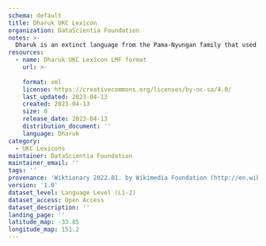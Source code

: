 ```yaml
---
schema: default
title: Dharuk UKC Lexicon
organization: DataScientia Foundation
notes: >-
  Dharuk is an extinct language from the Pama-Nyungan family that used to be spoken in Australia. The UKC Lexicon of Dharuk is represented as a lexico-semantic network. It consists of words, word senses, synsets, as well as sense-level and synset-level relationships
resources:
  - name: Dharuk UKC Lexicon LMF format
    url: >-
      
    format: xml
    license: https://creativecommons.org/licenses/by-nc-sa/4.0/
    last_updated: 2023-04-13
    created: 2023-04-13
    size: 0
    release_date: 2023-04-13
    distribution_document: ''
    language: Dharuk
category:
  - UKC Lexicons
maintainer: DataScientia Foundation
maintainer_email: ''
tags: ''
provenance: 'Wiktionary 2022.01. by Wikimedia Foundation (http://en.wiktionary.org); Princeton WordNet 2.1 by Princeton University (https://wordnet.princeton.edu)'
version: '1.0'
dataset_level: Language Level (L1-2)
dataset_access: Open Access
dataset_description: ''
landing_page: ''
latitude_map: -33.85
longitude_map: 151.2
---
```

